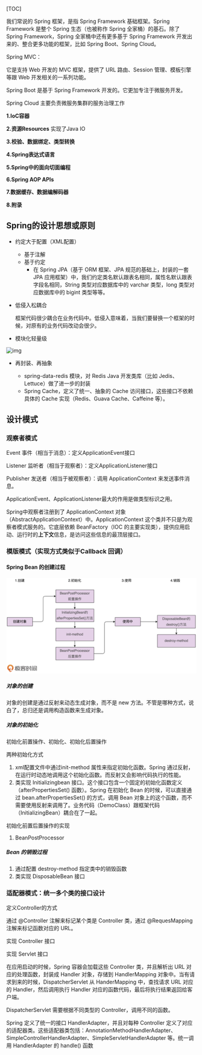 [TOC]

我们常说的 Spring 框架，是指 Spring Framework 基础框架。Spring Framework 是整个 Spring 生态（也被称作 Spring 全家桶）的基石。除了 Spring Framework，Spring 全家桶中还有更多基于 Spring Framework 开发出来的、整合更多功能的框架，比如 Spring Boot、Spring Cloud。



Spring MVC：

它是支持 Web 开发的 MVC 框架，提供了 URL 路由、Session 管理、模板引擎等跟 Web 开发相关的一系列功能。





Spring Boot 是基于 Spring Framework 开发的。它更加专注于微服务开发。



Spring Cloud 主要负责微服务集群的服务治理工作



**1.IoC容器**

**2.资源Resources**  实现了Java IO

**3.校验、数据绑定、类型转换**

**4.Spring表达式语言**

**5.Spring中的面向切面编程**

**6.Spring AOP APIs**

**7.数据缓存、数据编解码器**

**8.附录**







## Spring的设计思想或原则

- 约定大于配置（XML配置）
  - 基于注解
  - 基于约定
    - 在 Spring JPA（基于 ORM 框架、JPA 规范的基础上，封装的一套 JPA 应用框架）中，我们约定类名默认跟表名相同，属性名默认跟表字段名相同，String 类型对应数据库中的 varchar 类型，long 类型对应数据库中的 bigint 类型等等。

- 低侵入松耦合

  框架代码很少耦合在业务代码中。低侵入意味着，当我们要替换一个框架的时候，对原有的业务代码改动会很少。

- 模块化轻量级

![img](./asset/699208dbe6b43ee397a020ea733c342c.png)


- 再封装、再抽象	

  - spring-data-redis 模块，对 Redis Java 开发类库（比如 Jedis、Lettuce）做了进一步的封装
  - Spring Cache，定义了统一、抽象的 Cache 访问接口，这些接口不依赖具体的 Cache 实现（Redis、Guava Cache、Caffeine 等）。





## 设计模式

### 观察者模式

Event 事件（相当于消息）：定义ApplicationEvent接口

Listener 监听者（相当于观察者）：定义ApplicationListener接口

Publisher 发送者（相当于被观察者）：调用 ApplicationContext 来发送事件消息。

ApplicationEvent、ApplicationListener最大的作用是做类型标识之用。

Spring中观察者注册到了 ApplicationContext 对象（AbstractApplicationContext）中。ApplicationContext 这个类并不只是为观察者模式服务的。它底层依赖 BeanFactory（IOC 的主要实现类），提供应用启动、运行时的**上下文**信息，是访问这些信息的最顶层接口。



### 模版模式（实现方式类似于Callback 回调）

#### Spring Bean 的创建过程

![img](./asset/cacaf86b03a9432a4885385d2869264d.png)

##### 对象的创建

对象的创建是通过反射来动态生成对象，而不是 new 方法。不管是哪种方式，说白了，总归还是调用构造函数来生成对象。



##### 对象的初始化

初始化前置操作、初始化、初始化后置操作

两种初始化方式

1. xml配置文件中通过init-method 属性来指定初始化函数。Spring 通过反射，在运行时动态地调用这个初始化函数。而反射又会影响代码执行的性能。
2. 类实现 Initializingbean 接口。这个接口包含一个固定的初始化函数定义（afterPropertiesSet() 函数）。Spring 在初始化 Bean 的时候，可以直接通过 bean.afterPropertiesSet() 的方式，调用 Bean 对象上的这个函数，而不需要使用反射来调用了。业务代码（DemoClass）跟框架代码（InitializingBean）耦合在了一起。

初始化前置后置操作的实现

1. BeanPostProcessor

##### Bean 的销毁过程

1. 通过配置 destroy-method 指定类中的销毁函数
2. 类实现 DisposableBean 接口

### 适配器模式：统一多个类的接口设计

定义Controller的方式

通过 @Controller 注解来标记某个类是 Controller 类，通过 @RequesMapping 注解来标记函数对应的 URL。

实现 Controller 接口

实现 Servlet 接口

在应用启动的时候，Spring 容器会加载这些 Controller 类，并且解析出 URL 对应的处理函数，封装成 Handler 对象，存储到 HandlerMapping 对象中。当有请求到来的时候，DispatcherServlet 从 HanderMapping 中，查找请求 URL 对应的 Handler，然后调用执行 Handler 对应的函数代码，最后将执行结果返回给客户端。

DispatcherServlet 需要根据不同类型的 Controller，调用不同的函数。

Spring 定义了统一的接口 HandlerAdapter，并且对每种 Controller 定义了对应的适配器类。这些适配器类包括：AnnotationMethodHandlerAdapter、SimpleControllerHandlerAdapter、SimpleServletHandlerAdapter 等。统一调用 HandlerAdapter 的 handle() 函数

